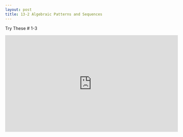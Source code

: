```yaml
---
layout: post
title: 13-2 Algebraic Patterns and Sequences
---
```

Try These # 1-3
<iframe width="560" height="315" src="https://www.youtube.com/embed/Sn96UZ0kba4" frameborder="0" allow="autoplay; encrypted-media" allowfullscreen></iframe>
